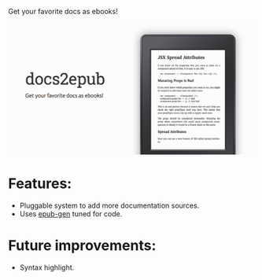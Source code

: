 Get your favorite docs as ebooks!

[![docs2epub](docs/og.jpg)](http://javier.xyz/docs2epub/)

# Features:
* Pluggable system to add more documentation sources.
* Uses [epub-gen](https://github.com/cyrilis/epub-gen) tuned for code.

# Future improvements:
* Syntax highlight.
